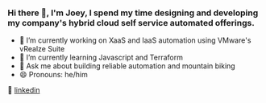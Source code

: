 ### Hi there 👋, I'm Joey, I spend my time designing and developing my company's hybrid cloud self service automated offerings.


- 🔭 I’m currently working on XaaS and IaaS automation using VMware's vRealze Suite
- 🌱 I’m currently learning Javascript and Terraform
- 💬 Ask me about building reliable automation and mountain biking
- 😄 Pronouns: he/him

👔 [linkedin][linkedin]

[linkedin]: https://linkedin.com/in/joeykleinsorge

